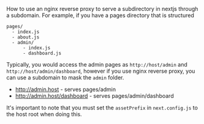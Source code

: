 How to use an nginx reverse proxy to serve a subdirectory in nextjs through a subdomain. For example, if you have a pages directory that is structured

```
pages/
  - index.js
  - about.js
  - admin/
      - index.js
      - dashboard.js
```

Typically, you would access the admin pages as `http://host/admin` and `http://host/admin/dashboard`, however if you use nginx reverse proxy, you can use a subdomain to mask the `admin` folder.

- http://admin.host - serves pages/admin
- http://admin.host/dashboard - serves pages/admin/dashboard

It's important to note that you must set the `assetPrefix` in `next.config.js` to the host root when doing this.
